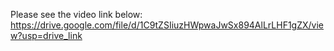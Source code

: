 Please see the video link below:
<br>
https://drive.google.com/file/d/1C9tZSIiuzHWpwaJwSx894AlLrLHF1gZX/view?usp=drive_link